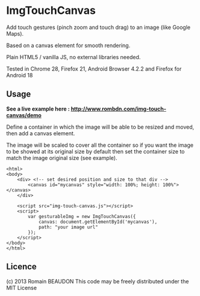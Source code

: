 ImgTouchCanvas
================

Add touch gestures (pinch zoom and touch drag) to an image (like Google Maps).

Based on a canvas element for smooth rendering.

Plain HTML5 / vanilla JS, no external libraries needed.

Tested in Chrome 28, Firefox 21, Android Browser 4.2.2 and Firefox for Android 18


Usage
------------

**See a live example here : http://www.rombdn.com/img-touch-canvas/demo**

Define a container in which the image will be able to be resized and moved, then add a canvas element.

The image will be scaled to cover all the container so if you want the image to be showed at its original size by default 
then set the container size to match the image original size (see example).

    <html>
    <body>
        <div> <!-- set desired position and size to that div -->
            <canvas id="mycanvas" style="width: 100%; height: 100%"></canvas>
        </div>

        <script src="img-touch-canvas.js"></script>
        <script>
            var gesturableImg = new ImgTouchCanvas({
                canvas: document.getElementById('mycanvas'),
                path: "your image url"
            });
        </script>
    </body>
    </html>


Licence
------------
(c) 2013 Romain BEAUDON
This code may be freely distributed under the MIT License